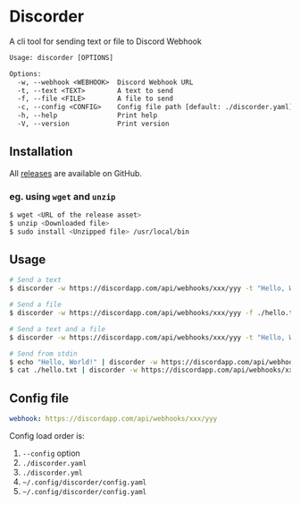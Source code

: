 # Discorder

A cli tool for sending text or file to Discord Webhook

```txt
Usage: discorder [OPTIONS]

Options:
  -w, --webhook <WEBHOOK>  Discord Webhook URL
  -t, --text <TEXT>        A text to send
  -f, --file <FILE>        A file to send
  -c, --config <CONFIG>    Config file path [default: ./discorder.yaml]
  -h, --help               Print help
  -V, --version            Print version
```

## Installation

All [releases](
    https://github.com/sor4chi/discorder/releases
) are available on GitHub.

### eg. using `wget` and `unzip`

```sh
$ wget <URL of the release asset>
$ unzip <Downloaded file>
$ sudo install <Unzipped file> /usr/local/bin
```

## Usage

```sh
# Send a text
$ discorder -w https://discordapp.com/api/webhooks/xxx/yyy -t "Hello, World!"

# Send a file
$ discorder -w https://discordapp.com/api/webhooks/xxx/yyy -f ./hello.txt

# Send a text and a file
$ discorder -w https://discordapp.com/api/webhooks/xxx/yyy -t "Hello, World!" -f ./hello.txt

# Send from stdin
$ echo "Hello, World!" | discorder -w https://discordapp.com/api/webhooks/xxx/yyy
$ cat ./hello.txt | discorder -w https://discordapp.com/api/webhooks/xxx/yyy
```

## Config file

```yaml
webhook: https://discordapp.com/api/webhooks/xxx/yyy
```

Config load order is:

1. `--config` option
2. `./discorder.yaml`
3. `./discorder.yml`
4. `~/.config/discorder/config.yaml`
5. `~/.config/discorder/config.yaml`
